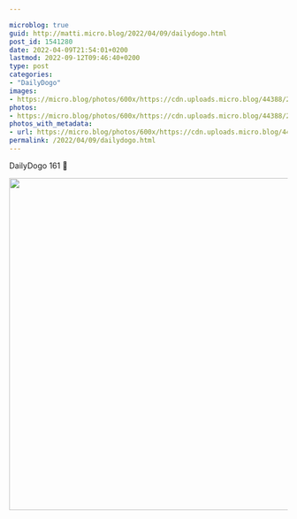 ```yaml
---

microblog: true
guid: http://matti.micro.blog/2022/04/09/dailydogo.html
post_id: 1541280
date: 2022-04-09T21:54:01+0200
lastmod: 2022-09-12T09:46:40+0200
type: post
categories:
- "DailyDogo"
images:
- https://micro.blog/photos/600x/https://cdn.uploads.micro.blog/44388/2022/dc2660ad7b.jpg
photos:
- https://micro.blog/photos/600x/https://cdn.uploads.micro.blog/44388/2022/dc2660ad7b.jpg
photos_with_metadata:
- url: https://micro.blog/photos/600x/https://cdn.uploads.micro.blog/44388/2022/dc2660ad7b.jpg
permalink: /2022/04/09/dailydogo.html
---
```

DailyDogo 161 🐶

<img src="/media/uploads/2022/dc2660ad7b.jpg" width="600" height="600" alt="" />

